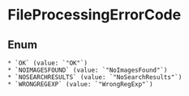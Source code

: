# FileProcessingErrorCode

## Enum

    * `OK` (value: `"OK"`)
    * `NOIMAGESFOUND` (value: `"NoImagesFound"`)
    * `NOSEARCHRESULTS` (value: `"NoSearchResults"`)
    * `WRONGREGEXP` (value: `"WrongRegExp"`)
